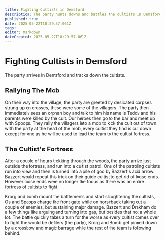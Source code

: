 ```yaml
---
title: Fighting Cultists in Demsford
description: The party hunts downs and battles the cultists in Demsford
published: true
date: 2025-05-22T18:29:57.061Z
tags: 
editor: markdown
dateCreated: 2025-05-22T18:29:57.061Z
---
```


# Fighting Cultists in Demsford
The party arrives in Demsford and tracks down the cultists.


## Rallying The Mob
On their way into the village, the party are greeted by desicated corpses strung up on crosses, these were some of the villagers. The party then immediately sees an orphan boy and talk to him his name is Teddy and his parents were killed by the cult. Our heroes then go to the bar and meet up with Spoops. They rally the villagers into a mob to kick the cult out of town. with the party at the head of the mob, every cultist they find is cut down except for one as he will be used to lead the team to the cultist fortress.


## The Cultist's Fortress
After a couple of hours trekking through the woods, the party arrive just outside the fortress, and run into a cultist patrol. One of the patroling cultists run into view and then is turned into a pile of goo by Bazzert's acid arrow. Bazzert would repeat this trick on their guide cultist to get rid of loose ends. However loose ends were no longer the focus as there was an entire fortress of cultists to fight. 

Krorg and bomb mount the battlements and start slaughtering the cultists, Os and Spoops charge the front gate while on horseback taking out a couple of enemies, but sustaining major damage. Bazzert and Drakham do a few things like arguing and turning into gas, but besides that not a whole lot. The battle quickly takes a turn for the worse as every cultist comes over to fight the would be defilers (the party), Krorg and Bomb get pinned down by a crossbow and magic barrage while the rest of the team is following behind.

